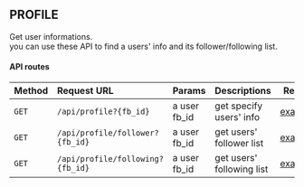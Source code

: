 ## PROFILE

Get user informations.  
you can use these API to find a users' info and its follower/following list.



#### API routes
| Method |Request URL         | Params          | Descriptions   | Return|
|--------|:----------------|:----------------|:---------------|-------|
| `GET`  |`/api/profile?{fb_id}`| a user fb_id  | get specify users' info | [example](./returns_example#apiprofilefb_id)|
| `GET` |`/api/profile/follower?{fb_id}` |   a user fb_id| get users' follower list| [example](./returns_example.md#apiprofilefollowerfb_id) |
| `GET` |`/api/profile/following?{fb_id}` |   a user fb_id| get users' following list| [example](./returns_example.md#apiprofilefollowingfb_id)|
